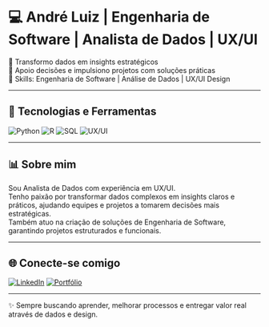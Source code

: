 # 💻 André Luiz | Engenharia de Software | Analista de Dados | UX/UI

🔹 Transformo dados em insights estratégicos  
🔹 Apoio decisões e impulsiono projetos com soluções práticas  
🔹 Skills: Engenharia de Software | Análise de Dados | UX/UI Design  

---

## 🔧 Tecnologias e Ferramentas

![Python](https://img.shields.io/badge/Python-3776AB?style=for-the-badge&logo=python&logoColor=white)
![R](https://img.shields.io/badge/R-276DC3?style=for-the-badge&logo=r&logoColor=white)
![SQL](https://img.shields.io/badge/SQL-4479A1?style=for-the-badge&logo=postgresql&logoColor=white)
![UX/UI](https://img.shields.io/badge/UX%2FUI-Design-FF69B4?style=for-the-badge)

---

## 📊 Sobre mim

Sou Analista de Dados com experiência em UX/UI.  
Tenho paixão por transformar dados complexos em insights claros e práticos, ajudando equipes e projetos a tomarem decisões mais estratégicas.  
Também atuo na criação de soluções de Engenharia de Software, garantindo projetos estruturados e funcionais.

---

## 🌐 Conecte-se comigo

[![LinkedIn](https://img.shields.io/badge/LinkedIn-0A66C2?style=for-the-badge&logo=linkedin&logoColor=white)](https://www.linkedin.com/in/seuusuario)
[![Portfólio](https://img.shields.io/badge/Portfólio-FF5722?style=for-the-badge)](https://seusite.com)

---


✨ Sempre buscando aprender, melhorar processos e entregar valor real através de dados e design.
